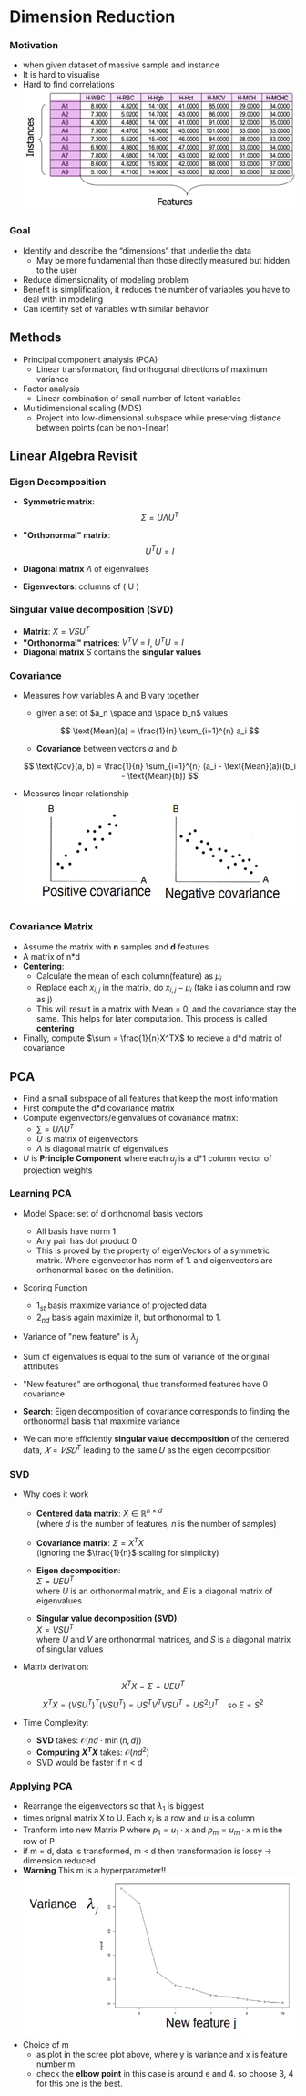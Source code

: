 # Dimension Reduction

### Motivation
- when given dataset of massive sample and instance
- It is hard to visualise
- Hard to find correlations
![](assets/dimensions.png)

### Goal
- Identify and describe the “dimensions” that underlie the data
    - May be more fundamental than those directly measured but hidden to the
user
- Reduce dimensionality of modeling problem
- Benefit is simplification, it reduces the number of variables you have to
deal with in modeling
- Can identify set of variables with similar behavior

## Methods
- Principal component analysis (PCA)
    - Linear transformation, find orthogonal directions of maximum variance
- Factor analysis
    - Linear combination of small number of latent variables
- Multidimensional scaling (MDS)
    - Project into low-dimensional subspace while preserving distance between
    points (can be non-linear)

## Linear Algebra Revisit

### Eigen Decomposition

- **Symmetric matrix**:
  $$
  \Sigma = U \Lambda U^T
  $$

- **"Orthonormal" matrix**:
  $$
  U^T U = I
  $$

- **Diagonal matrix** $\Lambda$ of eigenvalues

- **Eigenvectors**: columns of \( U \)

### Singular value decomposition (SVD)
- **Matrix**: $X = VSU^T$
- **"Orthonormal" matrices**: $V^T V = I$, $U^T U = I$
- **Diagonal matrix** $S$ contains the **singular values**

### Covariance
- Measures how variables A and B vary together  
    - given a set of $a_n \space and \space b_n$ values

  $$
  \text{Mean}(a) = \frac{1}{n} \sum_{i=1}^{n} a_i
  $$

    - **Covariance** between vectors $a$ and $b$:
  
  $$
  \text{Cov}(a, b) = \frac{1}{n} \sum_{i=1}^{n} (a_i - \text{Mean}(a))(b_i - \text{Mean}(b))
  $$

- Measures linear relationship
![](assets/covariance.png)

### Covariance Matrix
- Assume the matrix with **n** samples and **d** features
- A matrix of n*d
- **Centering**:
    - Calculate the mean of each column(feature) as $\mu_i$
    - Replace each $x_{i,j}$ in the matrix, do $x_{i,j} - \mu_i$ (take i as column and row as j)
    - This will result in a matrix with Mean = 0, and the covariance stay the same. This helps for later computation. This process is called **centering**
- Finally, compute $\sum = \frac{1}{n}X^TX$ to recieve a d*d matrix of covariance

## PCA
- Find a small subspace of all features that keep the most information
- First compute the d*d covariance matrix
- Compute eigenvectors/eigenvalues of covariance matrix:
    - $\sum = U\Lambda U^T$ 
    - $U$ is matrix of eigenvectors
    - $\Lambda$ is diagonal matrix of eigenvalues
- $U$ is **Principle Component** where each $u_j$ is a d*1 column vector of projection weights 

### Learning PCA
- Model Space: set of d orthonomal basis vectors
    - All basis have norm 1
    - Any pair has dot product 0
    - This is proved by the property of eigenVectors of a symmetric matrix. Where eigenvector has norm of 1. and eigenvectors are orthonormal based on the definition.
- Scoring Function
    - $1_{st}$ basis maximize variance of projected data
    - $2_{nd}$ basis again maximize it, but orthonormal to 1. 
 
 - Variance of "new feature" is $\lambda_j$
 - Sum of eigenvalues is equal to the sum of variance of the original attributes 
- "New features” are orthogonal, thus
transformed features have 0 covariance
- **Search**: Eigen decomposition of covariance
corresponds to finding the orthonormal
basis that maximize variance
-  We can more efficiently **singular value decomposition** of the centered data,
$𝑋 = 𝑉𝑆𝑈^T$  leading to the same 𝑈 as the eigen decomposition

### SVD 
- Why does it work
    - **Centered data matrix**: $X \in \mathbb{R}^{n \times d}$  
    (where $d$ is the number of features, $n$ is the number of samples)

    - **Covariance matrix**: $\Sigma = X^T X$  
    (ignoring the $\frac{1}{n}$ scaling for simplicity)

    - **Eigen decomposition**:  
    $\Sigma = UEU^T$  
    where $U$ is an orthonormal matrix, and $E$ is a diagonal matrix of eigenvalues

    - **Singular value decomposition (SVD)**:  
    $X = VSU^T$  
    where $U$ and $V$ are orthonormal matrices, and $S$ is a diagonal matrix of singular values


- Matrix derivation:

$$
X^T X = \Sigma = UEU^T
$$

$$
X^T X = (VSU^T)^T (VSU^T)
= US^T V^T V S U^T
= US^2 U^T \quad \text{so } E = S^2
$$



-  Time Complexity:

    - **SVD** takes: $\mathcal{O}(nd \cdot \min(n, d))$
    - **Computing $X^T X$** takes: $\mathcal{O}(nd^2)$
    - SVD would be faster if n < d

### Applying PCA
- Rearrange the eigenvectors so that $\lambda_1$ is biggest
- times orignal matrix X to U. Each $x_i$ is a row and $u_i$ is a column
- Tranform into new Matrix P where $p_1 = u_1\cdot x$ and $p_m = u_m\cdot x$ m is the row of P
- if m = d, data is transformed, m < d then transformation is lossy -> dimension reduced
- **Warning** This m is a hyperparameter!!
![PCA](assets/PCA.png)
- Choice of m
    - as plot in the scree plot above, where y is variance and x is feature number m.
    - check the **elbow point** in this case is around e and 4. so choose 3, 4 for this one is the best.